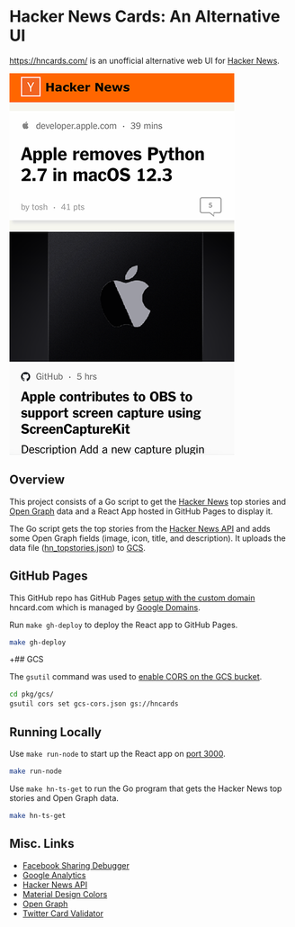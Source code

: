 # Hacker News Cards: An Alternative UI

<https://hncards.com/> is an unofficial alternative web UI for [Hacker News](https://news.ycombinator.com/).

[![Hacker News](hncards-ss.png)](https://hncards.com/)

## Overview

This project consists of a Go script to get the [Hacker News](https://news.ycombinator.com/) top stories and [Open Graph](https://ogp.me/) data and a React App hosted in GitHub Pages to display it.

The Go script gets the top stories from the [Hacker News API](https://github.com/HackerNews/API) and adds some Open Graph fields (image, icon, title, and description). It uploads the data file ([hn_topstories.json](https://storage.googleapis.com/hncards/hn_topstories.json)) to [GCS](https://console.cloud.google.com/storage/browser/_details/hncards/hn_topstories.json?project=hncards).

## GitHub Pages

This GitHub repo has GitHub Pages [setup with the custom domain](https://github.com/hughmandeville/hncards/settings/pages) hncard.com which is managed by [Google Domains](https://domains.google.com/registrar/hncards.com/dns).

Run `make gh-deploy` to deploy the React app to GitHub Pages.

```sh
make gh-deploy
```

+## GCS

The `gsutil` command was used to [enable CORS on the GCS bucket](https://cloud.google.com/storage/docs/configuring-cors#gsutil).

```sh
cd pkg/gcs/
gsutil cors set gcs-cors.json gs://hncards
```

## Running Locally

Use `make run-node` to start up the React app on [port 3000](http://localhost:3000/).

```sh
make run-node
```

Use `make hn-ts-get` to run the Go program that gets the Hacker News top stories and Open Graph data.

```sh
make hn-ts-get
```

## Misc. Links

- [Facebook Sharing Debugger](https://developers.facebook.com/tools/debug/)
- [Google Analytics](https://analytics.google.com/analytics/web/)
- [Hacker News API](https://github.com/HackerNews/API)
- [Material Design Colors](https://material.io/design/color/the-color-system.html)
- [Open Graph](https://ogp.me/)
- [Twitter Card Validator](https://cards-dev.twitter.com/validator)
